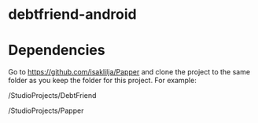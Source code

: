 # debtfriend-android
# Dependencies
Go to https://github.com/isaklilja/Papper and clone the project to the same folder as you keep the folder for this project. For example:

/StudioProjects/DebtFriend

/StudioProjects/Papper

